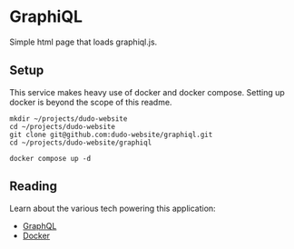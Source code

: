 # GraphiQL

Simple html page that loads graphiql.js.

## Setup

This service makes heavy use of docker and docker compose. Setting up docker is beyond the scope of this readme.

```shell
mkdir ~/projects/dudo-website
cd ~/projects/dudo-website
git clone git@github.com:dudo-website/graphiql.git
cd ~/projects/dudo-website/graphiql

docker compose up -d
```

## Reading

Learn about the various tech powering this application:

- [GraphQL](https://graphql.org)
- [Docker](https://docs.docker.com/compose/gettingstarted)
